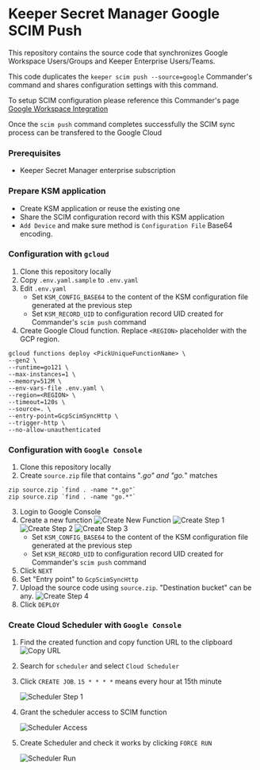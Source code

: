 # Keeper Secret Manager Google SCIM Push

This repository contains the source code that synchronizes Google Workspace Users/Groups and Keeper Enterprise Users/Teams.

This code duplicates the `keeper scim push --source=google` Commander's command and shares configuration settings with this command.

To setup SCIM configuration please reference this Commander's page
[Google Workspace Integration](https://docs.keeper.io/secrets-manager/commander-cli/command-reference/enterprise-management-commands/scim-push-configuration#google-workspace)

Once the `scim push` command completes successfully the SCIM sync process can be transfered to the Google Cloud

### Prerequisites
* Keeper Secret Manager enterprise subscription

### Prepare KSM application
  * Create KSM application or reuse the existing one
  * Share the SCIM configuration record with this KSM application
  * `Add Device` and make sure method is `Configuration File` Base64 encoding.

### Configuration with `gcloud`
1. Clone this repository locally
2. Copy `.env.yaml.sample` to `.env.yaml`
3. Edit `.env.yaml`
   * Set `KSM_CONFIG_BASE64` to the content of the KSM configuration file generated at the previous step
   * Set `KSM_RECORD_UID` to configuration record UID created for Commander's `scim push` command
4. Create Google Cloud function. Replace `<REGION>` placeholder with the GCP region. 
```shell
gcloud functions deploy <PickUniqueFunctionName> \
--gen2 \
--runtime=go121 \
--max-instances=1 \
--memory=512M \
--env-vars-file .env.yaml \
--region=<REGION> \
--timeout=120s \
--source=. \
--entry-point=GcpScimSyncHttp \
--trigger-http \
--no-allow-unauthenticated
```

### Configuration with `Google Console`
1. Clone this repository locally
2. Create `source.zip` file that contains "*.go" and "go.*" matches
```shell
zip source.zip `find . -name "*.go"`
zip source.zip `find . -name "go.*"`
```
3. Login to Google Console
4. Create a new function ![Create New Function](./images/create_new_function.png)
![Create Step 1](./images/create_step1.png)
![Create Step 2](./images/create_step2.png)
![Create Step 3](./images/create_step3.png)
   * Set `KSM_CONFIG_BASE64` to the content of the KSM configuration file generated at the previous step
   * Set `KSM_RECORD_UID` to configuration record UID created for Commander's `scim push` command
5. Click `NEXT`
6. Set "Entry point" to `GcpScimSyncHttp`
7. Upload the source code using `source.zip`. "Destination bucket" can be any.
![Create Step 4](./images/create_step4.png)
8. Click `DEPLOY`

### Create Cloud Scheduler with `Google Console`
1. Find the created function and copy function URL to the clipboard
   ![Copy URL](./images/copy_url.png)

2. Search for `scheduler` and select `Cloud Scheduler`
3. Click `CREATE JOB`. `15 * * * *` means every hour at 15th minute

   ![Scheduler Step 1](./images/scheduler_step1.png)
4. Grant the scheduler access to SCIM function 

   ![Scheduler Access](./images/scheduler_access.png)
5. Create Scheduler and check it works by clicking `FORCE RUN`

   ![Scheduler Run](./images/scheduler_run.png)
